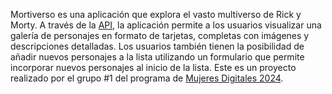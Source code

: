 Mortiverso es una aplicación que explora el vasto multiverso de Rick y Morty. A través de la [API](https://rickandmortyapi.com/api/character), la aplicación permite a los usuarios visualizar una galería de personajes en formato de tarjetas, completas con imágenes y descripciones detalladas. 
Los usuarios también tienen la posibilidad de añadir nuevos personajes a la lista utilizando un formulario que permite incorporar nuevos personajes al inicio de la lista.
Este es un proyecto realizado por el grupo #1 del programa de [Mujeres Digitales 2024](https://es.linkedin.com/posts/organizacionkeycode_iniciamos-formación-mujeres-digitales-activity-7228805046291890179-Ahwn).
